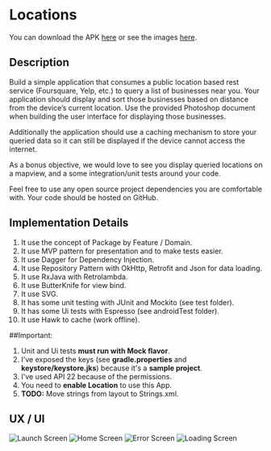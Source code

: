 # Locations

You can download the APK [here][apk] or see the images [here][images].

## Description

Build a simple application that consumes a public location based rest service (Foursquare, Yelp, etc.) to query a list of businesses near you. Your application should display and sort those businesses based on distance from the device’s current location. Use the provided Photoshop document when building the user interface for displaying those businesses.

Additionally the application should use a caching mechanism to store your queried data so it can still be displayed if the device cannot access the internet.

As a bonus objective, we would love to see you display queried locations on a mapview, and a some integration/unit tests around your code.

Feel free to use any open source project dependencies you are comfortable with. Your code should be hosted on GitHub.

## Implementation Details

1. It use the concept of Package by Feature / Domain.
2. It use MVP pattern for presentation and to make tests easier.
3. It use Dagger for Dependency Injection.
4. It use Repository Pattern with OkHttp, Retrofit and Json for data loading.
5. It use RxJava with Retrolambda.
6. It use ButterKnife for view bind.
7. It use SVG.
8. It has some unit testing with JUnit and Mockito (see test folder).
9. It has some Ui tests with Espresso (see androidTest folder).
10. It use Hawk to cache (work offline).

##Important:

1. Unit and Ui tests **must run with Mock flavor**.
2. I've exposed the keys (see **gradle.properties** and **keystore/keystore.jks**) because it's a **sample project**.
3. I've used API 22 because of the permissions.
4. You need to **enable Location** to use this App.
5. **TODO:** Move strings from layout to Strings.xml.

## UX / UI

![Launch Screen][design-launch]
![Home Screen][design-home]
![Error Screen][design-error]
![Loading Screen][design-loading]

[apk]: https://github.com/marcellogalhardo/locations/releases/download/1.0.0/locations.apk
[images]: https://github.com/marcellogalhardo/locations/tree/master/images
[design-launch]: https://github.com/marcellogalhardo/locations/blob/master/images/launch.png
[design-home]: https://github.com/marcellogalhardo/locations/blob/master/images/home.png
[design-loading]: https://github.com/marcellogalhardo/locations/blob/master/images/loading.png
[design-error]: https://github.com/marcellogalhardo/locations/blob/master/images/error.png
